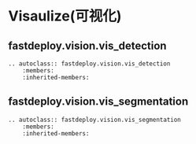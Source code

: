 # Visaulize(可视化)

## fastdeploy.vision.vis_detection

```{eval-rst}
.. autoclass:: fastdeploy.vision.vis_detection
    :members:
    :inherited-members:
```

## fastdeploy.vision.vis_segmentation

```{eval-rst}
.. autoclass:: fastdeploy.vision.vis_segmentation
    :members:
    :inherited-members:
```
